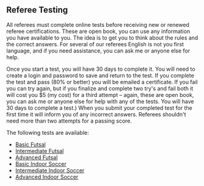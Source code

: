 ## Referee Testing

All referees must complete online tests before receiving new or renewed referee certifications. These are open book, you can use any information you have available to you. The idea is to get you to think about the rules and the correct answers. For several of our referees English is not you first language, and if you need assistance, you can ask me or anyone else for help.

Once you start a test, you will have 30 days to complete it.  You will need to create a login and password to save and return to the test. If you complete the test and pass (80% or better) you will be emailed a certificate. If you fail you can try again, but if you finalize and complete two try's and fail both it will cost you $5 (my cost) for a third attempt – again, these are open book, you can ask me or anyone else for help with any of the tests. You will have 30 days to complete a test.) When you submit your completed test for the first time it will inform you of any incorrect answers. Referees shouldn't need more than two attempts for a passing score.

The following tests are available:

* [Basic Futsal](https://www.classmarker.com/online-test/start/?quiz=fej5aac497e9d967)
* [Intermediate Futsal](http://daringfireball.net/projects/markdown/)
* [Advanced Futsal](http://daringfireball.net/projects/markdown/)
* [Basic Indoor Soccer](http://daringfireball.net/projects/markdown/)
* [Intermediate Indoor Soccer](http://daringfireball.net/projects/markdown/)
* [Advanced Indoor Soccer](http://daringfireball.net/projects/markdown/)
